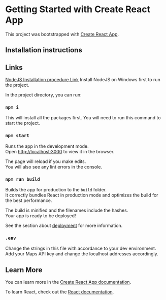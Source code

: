 # Getting Started with Create React App

This project was bootstrapped with [Create React App](https://github.com/facebook/create-react-app).

## Installation instructions

## Links
[NodeJS Installation procedure Link](https://phoenixnap.com/kb/install-node-js-npm-on-windows "Install Note JS!")
Install NodeJS on Windows first to run the project.

In the project directory, you can run:

### `npm i`
This will install all the packages first. You will need to run this command to start the project.

### `npm start`

Runs the app in the development mode.\
Open [http://localhost:3000](http://localhost:3000) to view it in the browser.

The page will reload if you make edits.\
You will also see any lint errors in the console.

### `npm run build`

Builds the app for production to the `build` folder.\
It correctly bundles React in production mode and optimizes the build for the best performance.

The build is minified and the filenames include the hashes.\
Your app is ready to be deployed!

See the section about [deployment](https://facebook.github.io/create-react-app/docs/deployment) for more information.

### `.env`
Change the strings in this file with accordance to your dev environment. Add your Maps API key and change the localhost addresses accordingly.

## Learn More

You can learn more in the [Create React App documentation](https://facebook.github.io/create-react-app/docs/getting-started).

To learn React, check out the [React documentation](https://reactjs.org/).
